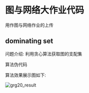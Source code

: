 # 图与网络大作业代码

用作图与网络作业的上传

## dominating set

问题介绍: 利用贪心算法获取图的支配集

算法伪代码

算法效果展示图如下:

![grg20_result](https://tuchuang-dong001.oss-cn-beijing.aliyuncs.com/picture/grg20.gif)

